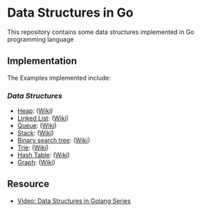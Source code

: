 # Data Structures in Go
This repository contains some data structures implemented in Go programming language

## Implementation
The Examples implemented include:
### _Data Structures_ 
- [Heap](https://github.com/MatheusCarmo1108/data-structures-in-go/blob/master/data-structure/heap/heap.go): ([Wiki](https://en.wikipedia.org/wiki/Heap_(data_structure)))
- [Linked List](https://github.com/MatheusCarmo1108/data-structures-in-go/blob/master/data-structure/linked-list/linkedList.go): ([Wiki](https://en.wikipedia.org/wiki/Linked_list))
- [Queue](https://github.com/MatheusCarmo1108/data-structures-in-go/blob/master/data-structure/stack-queue/queue/queue.go): ([Wiki](https://en.wikipedia.org/wiki/Queue_(abstract_data_type)))
- [Stack](https://github.com/MatheusCarmo1108/data-structures-in-go/blob/master/data-structure/stack-queue/stack/stack.go): ([Wiki](https://en.wikipedia.org/wiki/Stack_(abstract_data_type)))
- [Binary search tree](https://github.com/MatheusCarmo1108/data-structures-in-go/blob/master/data-structure/binary-search-tree/binarySearchTree.go): ([Wiki](https://en.wikipedia.org/wiki/Binary_search_tree))
- [Trie](https://github.com/MatheusCarmo1108/data-structures-in-go/blob/master/data-structure/trie/trie.go): ([Wiki](https://pt.wikipedia.org/wiki/Trie))
- [Hash Table](https://github.com/MatheusCarmo1108/data-structures-in-go/blob/master/data-structure/hash-table/hashTable.go): ([Wiki](https://en.wikipedia.org/wiki/Hash_table))
- [Graph](https://github.com/MatheusCarmo1108/data-structures-in-go/blob/master/data-structure/graph/graph.go): ([Wiki](https://pt.wikipedia.org/wiki/Grafo_orientado))

## Resource
- [Video: Data Structures in Golang Series](https://www.youtube.com/playlist?list=PL0q7mDmXPZm7s7weikYLpNZBKk5dCoWm6)
